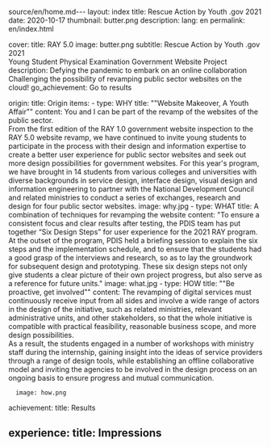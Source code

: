 source/en/home.md---
layout: index
title: Rescue Action by Youth .gov 2021
date: 2020-10-17
thumbnail: butter.png
description:
lang: en
permalink: en/index.html

cover:
  title: RAY 5.0
  image: butter.png
  subtitle: Rescue Action by Youth .gov 2021<br>Young Student Physical Examination Government Website Project
  description: Defying the pandemic to embark on an online collaboration<br>Challenging the possibility of revamping public sector websites on the cloud!
  go_achievement: Go to results

origin:
  title: Origin
  items:
    - type: WHY
      title: "\"Website Makeover, A Youth Affair\""
      content: You and I can be part of the revamp of the websites of the public sector.<br>From the first edition of the RAY 1.0 government website inspection to the RAY 5.0 website revamp, we have continued to invite young students to participate in the process with their design and information expertise to create a better user experience for public sector websites and seek out more design possibilities for government websites. For this year's program, we have brought in 14 students from various colleges and universities with diverse backgrounds in service design, interface design, visual design and information engineering to partner with the National Development Council and related ministries to conduct a series of exchanges, research and design for four public sector websites.
      image: why.jpg
    - type: WHAT
      title: A combination of techniques for revamping the website
      content: "To ensure a consistent focus and clear results after testing, the PDIS team has put together “Six Design Steps” for user experience for the 2021 RAY program. At the outset of the program, PDIS held a briefing session to explain the six steps and the implementation schedule, and to ensure that the students had a good grasp of the interviews and research, so as to lay the groundwork for subsequent design and prototyping. These six design steps not only give students a clear picture of their own project progress, but also serve as a reference for future units."
      image: what.jpg
    - type: HOW
      title: "\"Be proactive, get involved\""
      content: The revamping of digital services must continuously receive input from all sides and involve a wide range of actors in the design of the initiative, such as related ministries, relevant administrative units, and other stakeholders, so that the whole initiative is compatible with practical feasibility, reasonable business scope, and more design possibilities.<br>As a result, the students engaged in a number of workshops with ministry staff during the internship, gaining insight into the ideas of service providers through a range of design tools, while establishing an offline collaborative model and inviting the agencies to be involved in the design process on an ongoing basis to ensure progress and mutual communication.

      image: how.png

achievement:
  title: Results

experience:
  title: Impressions
---
